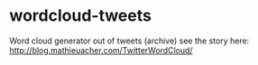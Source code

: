# wordcloud-tweets

Word cloud generator out of tweets (archive) 
see the story here:
http://blog.mathieuacher.com/TwitterWordCloud/

